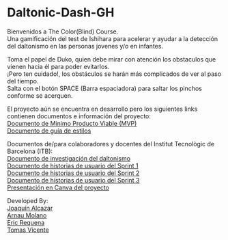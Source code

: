 # Daltonic-Dash-GH

Bienvenidos a The Color(Blind) Course.  
Una gamificación del test de Ishihara para acelerar y ayudar a la detección del daltonismo en las personas jovenes y/o en infantes.

Toma el papel de Duko, quien debe mirar con atención los obstaculos que vienen hacia él para poder evitarlos.  
¡Pero ten cuidado!, los obstáculos se harán más complicados de ver al paso del tiempo.  
Salta con el botón SPACE (Barra espaciadora) para saltar los pinchos conforme se acerquen.

El proyecto aún se encuentra en desarrollo pero los siguientes links contienen documentos e información del proyecto:   
[Documento de Minimo Producto Viable (MVP)](https://docs.google.com/document/d/135gP8d6-WW5bkHVN5WQk89F881rJ9DwVj69a5uHU4LQ/edit?usp=sharing)  
[Documento de guía de estilos](https://docs.google.com/document/d/1dmRMeLDmxfmuZd4OmPtw6fpsy2Wf0UU15HiIk3EA3dI/edit?usp=sharing)  
  
Documentos de/para colaboradores y docentes del Institut Tecnològic de Barcelona (ITB):  
[Documento de investigación del daltonismo](https://docs.google.com/document/d/1-ldyjcCVDqctkJwWRfLBniikvycwFagIjV8BI6nYuc8/edit?usp=sharing)  
[Documento de historias de usuario del Sprint 1](https://docs.google.com/document/d/1RvtTpjyUt9n48vzGLsf6lG3dAcTXf7yP7ofkzxtmKmc/edit?usp=sharing)  
[Documento de historias de usuario del Sprint 2](https://docs.google.com/document/d/18Nus8kHr0u2aEdK3IMXIWbSqQTRpL_bA8DE3uG4NAEg/edit?usp=sharing)  
[Documento de historias de usuario del Sprint 3](https://docs.google.com/document/d/1VlOd6W8MK79UmwvQ-LaHZfCOmmjWU6topf-FOOErJE0/edit?tab=t.0)  
[Presentación en Canva del proyecto](https://www.canva.com/design/DAGXxn4MPf4/QhGlodtbyZC68gBJkcY2xw/view?utm_content=DAGXxn4MPf4&utm_campaign=designshare&utm_medium=link&utm_source=editor)  


  
Developed By:  
  [Joaquín Alcazar](https://github.com/JoaquinAlcazar)  
  [Arnau Molano](https://github.com/MolaniTTo)  
  [Eric Requena](https://github.com/EricRequena)  
  [Tomas Vicente](https://github.com/Tottii05)  
